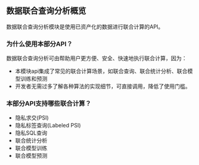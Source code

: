## 数据联合查询分析概览

数据联合查询分析模块是使用已资产化的数据进行联合计算的API。



### 为什么使用本部分API？

数据联合查询分析可由帮助用户更方便、安全、快速地执行联合计算，因为：

+ 本模块api集成了常见的联合计算场景，如联合查询、联合统计分析、联合模型训练和预测
+ 开发者无需过多了解各种算法的实现细节，可直接调用，降低了使用门槛。



### 本部分API支持哪些联合计算？

+ 隐私求交(PSI) 
+ 隐私标签查询(Labeled PSI)
+ 隐私SQL查询
+ 联合统计分析
+ 联合模型训练
+ 联合模型预测


